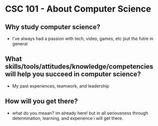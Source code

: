 # CSC 101 - About Computer Science


## Why study computer science?

- I've always had a passion with tech, video, games, etc jsut the futre in general




## What skills/tools/attitudes/knowledge/competencies will help you succeed in computer science?

- My past experiences, teamwork, and leadership






## How will you get there?

- what do you meaan? im already here! but in all seriousness through determination, learning, and experience i will get there.






